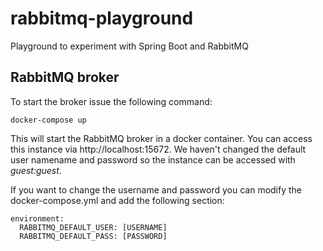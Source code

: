 # rabbitmq-playground

Playground to experiment with Spring Boot and RabbitMQ

## RabbitMQ broker

To start the broker issue the following command:

    docker-compose up

This will start the RabbitMQ broker in a docker container. You can access this instance via http://localhost:15672. We haven't changed the default user namename and password so the instance can be accessed with *guest:guest*.

If you want to change the username and password you can modify the docker-compose.yml and add the following section:

    environment:
      RABBITMQ_DEFAULT_USER: [USERNAME]
      RABBITMQ_DEFAULT_PASS: [PASSWORD]
